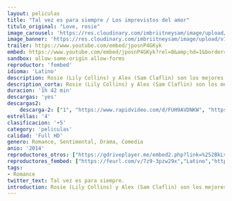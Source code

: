 ```yaml
---
layout: peliculas
title: "Tal vez es para siempre / Los imprevistos del amor"
titulo_original: "Love, rosie"
image_carousel: 'https://res.cloudinary.com/imbriitneysam/image/upload/v1555979804/tal-poster-min.jpg'
image_banner: 'https://res.cloudinary.com/imbriitneysam/image/upload/v1555979805/tal-banner-min.jpg'
trailer: https://www.youtube.com/embed/jposnP4GKyk
embed: https://www.youtube.com/embed/jposnP4GKyk?rel=0&amp;hd=1&border=0&wmode=opaque&enablejsapi=1&modestbranding=1&controls=1&showinfo=1
sandbox: allow-same-origin allow-forms
reproductor: 'fembed'
idioma: 'Latino'
description: Rosie (Lily Collins) y Alex (Sam Claflin) son los mejores amigos del mundo y viven en Dublín. Desde su infancia, habían confiado el uno en el otro y se habían contado sus secretos y confidencias. En su época del instituto, los dos hicieron planes para ir juntos a la universidad, pero Rosie, en una noche de pasión junto a uno de los chicos más populares del instituto, se queda embarazada. Y justo cuando se lo va a contar a Alex, éste le dice que le han admitido en Harvard en la facultad de medicina.
description_corta: Rosie (Lily Collins) y Alex (Sam Claflin) son los mejores amigos del mundo y viven en Dublín. Desde su infancia, habían confiado el uno en el otro y se habían contado sus secretos y confidencias. En su época del...
duracion: '1h 42 min'
descargas: 'yes'
descargas2:
    descarga-2: ["1", "https://www.rapidvideo.com/d/FUH9AVDNKW", "https://www.google.com/s2/favicons?domain=www.rapidvideo.com","RapidVideo","https://res.cloudinary.com/imbriitneysam/image/upload/v1541473684/mexico.png", "Latino", "Full HD"]
estrellas: '4'
clasificacion: '+5'
category: 'peliculas'
calidad: 'Full HD'
genero: Romance, Sentimental, Drama, Comedia
anio: '2014'
reproductores_otros: ["https://gdriveplayer.me/embed2.php?link=%252BkLvBNknAVoNib4Xjxpm1QXB3iwLyPKUAFrfavOo%252Bru4VuEnHMdnQIU3whFMUhd9i4Wp8jg5yrzs5J%252B58vxNd0F%252BUHrm6JZSkFdigNCrNr85GjZJAoa9rUJpo2ckANu%252B2eWSU%252F4N%252BL3YkgaKDyx%252BRv%252Bgmwhjdim9lZa4eJ0AT9AceH291Yk9p8ET4P9YlWn%252F%252FMmQlVn0ge8gu8qUjiHeAm","Latino","https://gdriveplayer.me/embed2.php?link=Yl0gC38kVGYEvCq5mGQ6eAIXAV49KwJ8opI74XJ6IrfHA0yQHVLPBWDvU6oYIZyWj0f%252BrjTjKnRJp9TgfToiQPOu6YGWXtanjWZ2P4%252Bm14eG%252FB465VlEvVrXEULvKeNryZrRsAmmtEmnoAyBqrgnakb9VB%252BK7eq1tOtiBjl%252BXjZ5G7upUOfbSfIXURXavdDs4%253D","Latino","https://www.zembed.to/public/dist/asteroid.html?id=b2931411645b00550a959dda16262e85&title=Love,%20Rosie","Latino","https://movcloud.net/embed/zw-h5BHKIbrI","Latino","https://mstream.press/46sufl7v7bki","Latino"]
reproductores_fembed: ["https://feurl.com/v/7z9-3pzw29x","Latino","https://pelispng.online/v/3qo17p1g22o","Latino"]
tags:
- Romance
twitter_text: Tal vez es para siempre.
introduction: Rosie (Lily Collins) y Alex (Sam Claflin) son los mejores amigos del mundo y viven en Dublín. Desde su infancia, habían confiado el uno en el otro y se habían contado sus secretos y confidencias. En su época del...
---
```



 







